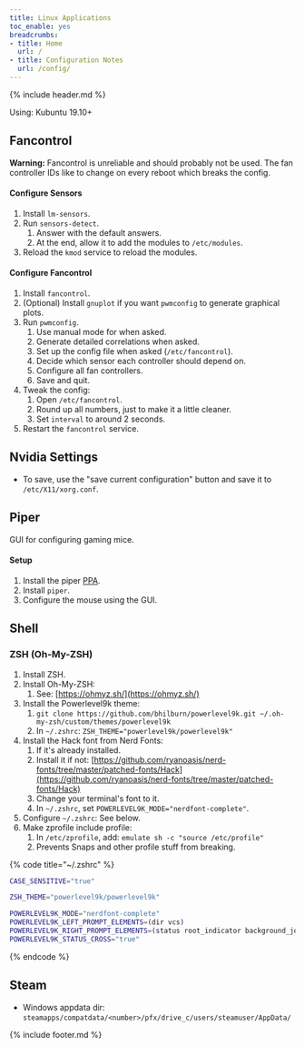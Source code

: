 ```yaml
---
title: Linux Applications
toc_enable: yes
breadcrumbs:
- title: Home
  url: /
- title: Configuration Notes
  url: /config/
---
```

{% include header.md %}

Using: Kubuntu 19.10+

## Fancontrol

**Warning:** Fancontrol is unreliable and should probably not be used. The fan controller IDs like to change on every reboot which breaks the config.

#### Configure Sensors

1. Install `lm-sensors`.
2. Run `sensors-detect`.
   1. Answer with the default answers.
   2. At the end, allow it to add the modules to `/etc/modules`.
3. Reload the `kmod` service to reload the modules.

#### Configure Fancontrol

1. Install `fancontrol`.
2. \(Optional\) Install `gnuplot` if you want `pwmconfig` to generate graphical plots.
3. Run `pwmconfig`.
   1. Use manual mode for when asked.
   2. Generate detailed correlations when asked.
   3. Set up the config file when asked \(`/etc/fancontrol`\).
   4. Decide which sensor each controller should depend on.
   5. Configure all fan controllers.
   6. Save and quit.
4. Tweak the config:
   1. Open `/etc/fancontrol`.
   2. Round up all numbers, just to make it a little cleaner.
   3. Set `interval` to around 2 seconds.
5. Restart the `fancontrol` service.

## Nvidia Settings

- To save, use the "save current configuration" button and save it to `/etc/X11/xorg.conf`.

## Piper

GUI for configuring gaming mice.

#### Setup

1. Install the piper [PPA](https://launchpad.net/~libratbag-piper/+archive/ubuntu/piper-libratbag-git).
2. Install `piper`.
3. Configure the mouse using the GUI.

## Shell

### ZSH \(Oh-My-ZSH\)

1. Install ZSH.
2. Install Oh-My-ZSH:
   1. See: [https://ohmyz.sh/](https://ohmyz.sh/)
3. Install the Powerlevel9k theme:
   1. `git clone https://github.com/bhilburn/powerlevel9k.git ~/.oh-my-zsh/custom/themes/powerlevel9k`
   2. In `~/.zshrc`: `ZSH_THEME="powerlevel9k/powerlevel9k"`
4. Install the Hack font from Nerd Fonts:
   1. If it's already installed.
   2. Install it if not: [https://github.com/ryanoasis/nerd-fonts/tree/master/patched-fonts/Hack](https://github.com/ryanoasis/nerd-fonts/tree/master/patched-fonts/Hack)
   3. Change your terminal's font to it.
   4. In `~/.zshrc`, set `POWERLEVEL9K_MODE="nerdfont-complete"`.
5. Configure `~/.zshrc`: See below.
6. Make zprofile include profile:
   1. In `/etc/zprofile`, add: `emulate sh -c "source /etc/profile"`
   2. Prevents Snaps and other profile stuff from breaking.

{% code title="~/.zshrc" %}
```bash
CASE_SENSITIVE="true"

ZSH_THEME="powerlevel9k/powerlevel9k"

POWERLEVEL9K_MODE="nerdfont-complete"
POWERLEVEL9K_LEFT_PROMPT_ELEMENTS=(dir vcs)
POWERLEVEL9K_RIGHT_PROMPT_ELEMENTS=(status root_indicator background_jobs)
POWERLEVEL9K_STATUS_CROSS="true"
```
{% endcode %}

## Steam

- Windows appdata dir: `steamapps/compatdata/<number>/pfx/drive_c/users/steamuser/AppData/`

{% include footer.md %}
